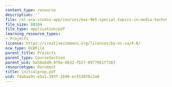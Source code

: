 ```yaml
---
content_type: resource
description: ''
file: /ol-ocw-studio-app/courses/mas-965-special-topics-in-media-technology-cooperative-machines-fall-2003/fdabaa9ce5a1393f2b96ec553878c2a8_initialprop.pdf
file_size: 88384
file_type: application/pdf
learning_resource_types:
- Projects
license: https://creativecommons.org/licenses/by-nc-sa/4.0/
ocw_type: OCWFile
parent_title: Projects
parent_type: CourseSection
parent_uid: ba58a8d0-9f0a-8632-fb27-8977961f728f
resourcetype: Document
title: initialprop.pdf
uid: fdabaa9c-e5a1-393f-2b96-ec553878c2a8
---
```

